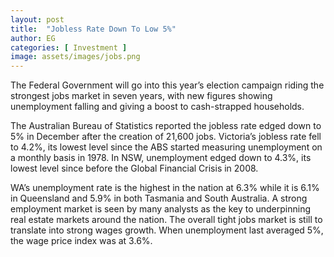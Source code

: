 ```yaml
---
layout: post
title:  "Jobless Rate Down To Low 5%"
author: EG
categories: [ Investment ]
image: assets/images/jobs.png
---
```

The Federal Government will go into this year’s election campaign
riding the strongest jobs market in seven years, with new figures
showing unemployment falling and giving a boost to cash-strapped
households.

The Australian Bureau of Statistics reported the jobless rate edged
down to 5% in December after the creation of 21,600 jobs.
Victoria’s jobless rate fell to 4.2%, its lowest level since the ABS
started measuring unemployment on a monthly basis in 1978. In
NSW, unemployment edged down to 4.3%, its lowest level since
before the Global Financial Crisis in 2008.

WA’s unemployment rate is the highest in the nation at 6.3% while it is 6.1% in Queensland and 5.9% in both
Tasmania and South Australia.
A strong employment market is seen by many analysts as the key to underpinning real estate markets around
the nation. The overall tight jobs market is still to translate into strong wages growth. When unemployment
last averaged 5%, the wage price index was at 3.6%.
